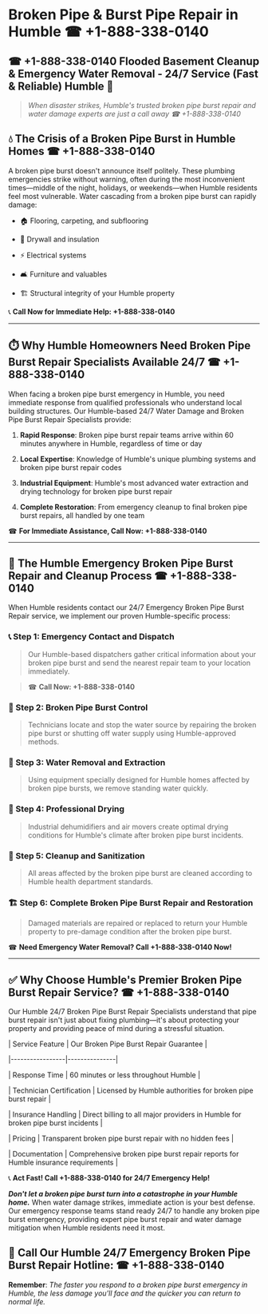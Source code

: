 # Broken Pipe & Burst Pipe Repair in Humble ☎ +1-888-338-0140  
## ☎ +1-888-338-0140 Flooded Basement Cleanup & Emergency Water Removal - 24/7 Service (Fast & Reliable) Humble 🚨  

> *When disaster strikes, Humble's trusted broken pipe burst repair and water damage experts are just a call away ☎ +1-888-338-0140*  

## 💧 The Crisis of a Broken Pipe Burst in Humble Homes ☎ +1-888-338-0140  

A broken pipe burst doesn't announce itself politely. These plumbing emergencies strike without warning, often during the most inconvenient times—middle of the night, holidays, or weekends—when Humble residents feel most vulnerable. Water cascading from a broken pipe burst can rapidly damage:  

* 🏠 Flooring, carpeting, and subflooring  
* 🧱 Drywall and insulation  
* ⚡ Electrical systems  
* 🛋️ Furniture and valuables  
* 🏗️ Structural integrity of your Humble property  

📞 **Call Now for Immediate Help: +1-888-338-0140**  

---  

## ⏱️ Why Humble Homeowners Need Broken Pipe Burst Repair Specialists Available 24/7 ☎ +1-888-338-0140  

When facing a broken pipe burst emergency in Humble, you need immediate response from qualified professionals who understand local building structures. Our Humble-based 24/7 Water Damage and Broken Pipe Burst Repair Specialists provide:  

1. **Rapid Response**: Broken pipe burst repair teams arrive within 60 minutes anywhere in Humble, regardless of time or day  
2. **Local Expertise**: Knowledge of Humble's unique plumbing systems and broken pipe burst repair codes  
3. **Industrial Equipment**: Humble's most advanced water extraction and drying technology for broken pipe burst repair  
4. **Complete Restoration**: From emergency cleanup to final broken pipe burst repairs, all handled by one team  

☎ **For Immediate Assistance, Call Now: +1-888-338-0140**  

---  

## 🔧 The Humble Emergency Broken Pipe Burst Repair and Cleanup Process ☎ +1-888-338-0140  

When Humble residents contact our 24/7 Emergency Broken Pipe Burst Repair service, we implement our proven Humble-specific process:  

### 📞 Step 1: Emergency Contact and Dispatch  
> Our Humble-based dispatchers gather critical information about your broken pipe burst and send the nearest repair team to your location immediately.  
> ☎ **Call Now: +1-888-338-0140**  

### 🚿 Step 2: Broken Pipe Burst Control  
> Technicians locate and stop the water source by repairing the broken pipe burst or shutting off water supply using Humble-approved methods.  

### 🌊 Step 3: Water Removal and Extraction  
> Using equipment specially designed for Humble homes affected by broken pipe bursts, we remove standing water quickly.  

### 💨 Step 4: Professional Drying  
> Industrial dehumidifiers and air movers create optimal drying conditions for Humble's climate after broken pipe burst incidents.  

### 🧼 Step 5: Cleanup and Sanitization  
> All areas affected by the broken pipe burst are cleaned according to Humble health department standards.  

### 🏗️ Step 6: Complete Broken Pipe Burst Repair and Restoration  
> Damaged materials are repaired or replaced to return your Humble property to pre-damage condition after the broken pipe burst.  

☎ **Need Emergency Water Removal? Call +1-888-338-0140 Now!**  

---  

## ✅ Why Choose Humble's Premier Broken Pipe Burst Repair Service? ☎ +1-888-338-0140  

Our Humble 24/7 Broken Pipe Burst Repair Specialists understand that pipe burst repair isn't just about fixing plumbing—it's about protecting your property and providing peace of mind during a stressful situation.  

| Service Feature | Our Broken Pipe Burst Repair Guarantee |  
|-----------------|---------------|  
| Response Time | 60 minutes or less throughout Humble |  
| Technician Certification | Licensed by Humble authorities for broken pipe burst repair |  
| Insurance Handling | Direct billing to all major providers in Humble for broken pipe burst incidents |  
| Pricing | Transparent broken pipe burst repair with no hidden fees |  
| Documentation | Comprehensive broken pipe burst repair reports for Humble insurance requirements |  

📞 **Act Fast! Call +1-888-338-0140 for 24/7 Emergency Help!**  

***Don't let a broken pipe burst turn into a catastrophe in your Humble home.*** When water damage strikes, immediate action is your best defense. Our emergency response teams stand ready 24/7 to handle any broken pipe burst emergency, providing expert pipe burst repair and water damage mitigation when Humble residents need it most.  

## 📱 Call Our Humble 24/7 Emergency Broken Pipe Burst Repair Hotline: ☎ +1-888-338-0140  

**Remember**: *The faster you respond to a broken pipe burst emergency in Humble, the less damage you'll face and the quicker you can return to normal life.*